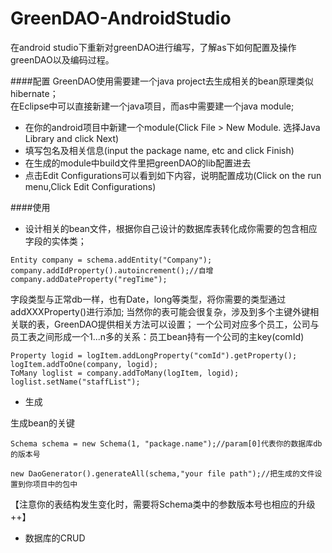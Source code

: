 # GreenDAO-AndroidStudio
在android studio下重新对greenDAO进行编写，了解as下如何配置及操作greenDAO以及编码过程。



####配置
GreenDAO使用需要建一个java project去生成相关的bean原理类似hibernate；<br/>
在Eclipse中可以直接新建一个java项目，而as中需要建一个java module;
 * 在你的android项目中新建一个module(Click File > New Module. 选择Java Library and click Next)
 * 填写包名及相关信息(input the package name, etc and click Finish)
 * 在生成的module中build文件里把greenDAO的lib配置进去
 * 点击Edit Configurations可以看到如下内容，说明配置成功(Click on the run menu,Click Edit Configurations)

####使用
* 设计相关的bean文件，根据你自己设计的数据库表转化成你需要的包含相应字段的实体类；
```
Entity company = schema.addEntity("Company");
company.addIdProperty().autoincrement();//自增
company.addDateProperty("regTime");
```
字段类型与正常db一样，也有Date，long等类型，将你需要的类型通过addXXXProperty()进行添加;
当然你的表可能会很复杂，涉及到多个主键外键相关联的表，GreenDAO提供相关方法可以设置；
一个公司对应多个员工，公司与员工表之间形成一个1...n多的关系：员工bean持有一个公司的主key(comId)
```
Property logid = logItem.addLongProperty("comId").getProperty();
logItem.addToOne(company, logid);
ToMany loglist = company.addToMany(logItem, logid);
loglist.setName("staffList");
```
 * 生成
 
生成bean的关键
```
Schema schema = new Schema(1, "package.name");//param[0]代表你的数据库db的版本号

new DaoGenerator().generateAll(schema,"your file path");//把生成的文件设置到你项目中的包中
```
【注意你的表结构发生变化时，需要将Schema类中的参数版本号也相应的升级++】

 * 数据库的CRUD
